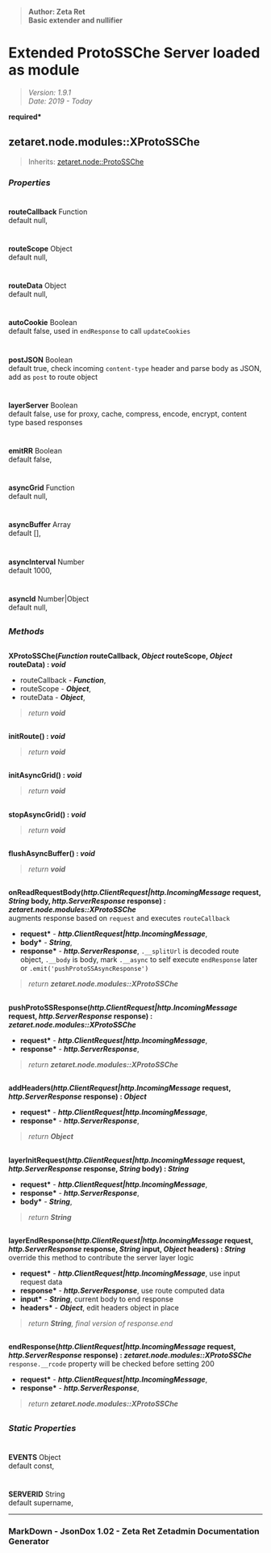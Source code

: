 > __Author: Zeta Ret__  
> __Basic extender and nullifier__  
# Extended ProtoSSChe Server loaded as module  
> *Version: 1.9.1*  
> *Date: 2019 - Today*  

__required*__

## zetaret.node.modules::XProtoSSChe  
> Inherits: [zetaret.node::ProtoSSChe](../ProtoSSChe.md)  

### *Properties*  

#  
__routeCallback__ Function  
default null,   

#  
__routeScope__ Object  
default null,   

#  
__routeData__ Object  
default null,   

#  
__autoCookie__ Boolean  
default false, used in `endResponse` to call `updateCookies`  

#  
__postJSON__ Boolean  
default true, check incoming `content-type` header and parse body as JSON, add as `post` to route object  

#  
__layerServer__ Boolean  
default false, use for proxy, cache, compress, encode, encrypt, content type based responses  

#  
__emitRR__ Boolean  
default false,   

#  
__asyncGrid__ Function  
default null,   

#  
__asyncBuffer__ Array  
default [],   

#  
__asyncInterval__ Number  
default 1000,   

#  
__asyncId__ Number|Object  
default null,   


##  
### *Methods*  

##  
__XProtoSSChe(*Function* routeCallback, *Object* routeScope, *Object* routeData) : *void*__  
  
- routeCallback - __*Function*__,   
- routeScope - __*Object*__,   
- routeData - __*Object*__,   
> *return __void__*  

##  
__initRoute() : *void*__  
  
> *return __void__*  

##  
__initAsyncGrid() : *void*__  
  
> *return __void__*  

##  
__stopAsyncGrid() : *void*__  
  
> *return __void__*  

##  
__flushAsyncBuffer() : *void*__  
  
> *return __void__*  

##  
__onReadRequestBody(*http.ClientRequest|http.IncomingMessage* request, *String* body, *http.ServerResponse* response) : *zetaret.node.modules::XProtoSSChe*__  
augments response based on `request` and executes `routeCallback`  
- __request*__ - __*http.ClientRequest|http.IncomingMessage*__,   
- __body*__ - __*String*__,   
- __response*__ - __*http.ServerResponse*__, `.__splitUrl` is decoded route object, `.__body` is body, mark `.__async` to self execute `endResponse` later or `.emit('pushProtoSSAsyncResponse')`  
> *return __zetaret.node.modules::XProtoSSChe__*  

##  
__pushProtoSSResponse(*http.ClientRequest|http.IncomingMessage* request, *http.ServerResponse* response) : *zetaret.node.modules::XProtoSSChe*__  
  
- __request*__ - __*http.ClientRequest|http.IncomingMessage*__,   
- __response*__ - __*http.ServerResponse*__,   
> *return __zetaret.node.modules::XProtoSSChe__*  

##  
__addHeaders(*http.ClientRequest|http.IncomingMessage* request, *http.ServerResponse* response) : *Object*__  
  
- __request*__ - __*http.ClientRequest|http.IncomingMessage*__,   
- __response*__ - __*http.ServerResponse*__,   
> *return __Object__*  

##  
__layerInitRequest(*http.ClientRequest|http.IncomingMessage* request, *http.ServerResponse* response, *String* body) : *String*__  
  
- __request*__ - __*http.ClientRequest|http.IncomingMessage*__,   
- __response*__ - __*http.ServerResponse*__,   
- __body*__ - __*String*__,   
> *return __String__*  

##  
__layerEndResponse(*http.ClientRequest|http.IncomingMessage* request, *http.ServerResponse* response, *String* input, *Object* headers) : *String*__  
override this method to contribute the server layer logic  
- __request*__ - __*http.ClientRequest|http.IncomingMessage*__, use input request data  
- __response*__ - __*http.ServerResponse*__, use route computed data  
- __input*__ - __*String*__, current body to end response  
- __headers*__ - __*Object*__, edit headers object in place  
> *return __String__, final version of response.end*  

##  
__endResponse(*http.ClientRequest|http.IncomingMessage* request, *http.ServerResponse* response) : *zetaret.node.modules::XProtoSSChe*__  
`response.__rcode` property will be checked before setting 200  
- __request*__ - __*http.ClientRequest|http.IncomingMessage*__,   
- __response*__ - __*http.ServerResponse*__,   
> *return __zetaret.node.modules::XProtoSSChe__*  

##  
### *Static Properties*  

#  
__EVENTS__ Object  
default const,   

#  
__SERVERID__ String  
default supername,   

---  
### MarkDown - JsonDox 1.02 - Zeta Ret Zetadmin Documentation Generator